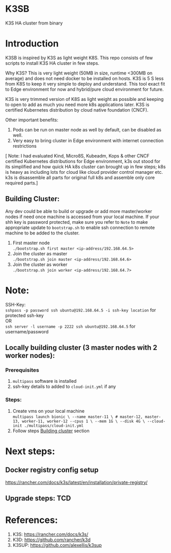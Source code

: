 # K3SB
K3S HA cluster from binary


# Introduction
K3SB is inspired by K3S as light weight K8S. This repo consists of few scripts to 
install K3S HA cluster in few steps.

Why K3S? This is very light weight (50MB in size, runtime <300MB on average) and 
does not need docker to be installed on hosts. K3S is 5 S less from K8S to keep 
it very simple to deploy and understand. This tool exact fit to Edge environment 
for now and hybrid/pure cloud environment for future. 

K3S is very trimmed version of K8S as light weight as possible and keeping to 
open to add as much you need more k8s applications later. K3S is certified 
Kubernetes distribution by cloud native foundation (CNCF).

Other important benefits:
1) Pods can be run on master node as well by default, can be disabled as well.
2) Very easy to bring cluster in Edge environment with internet connection restrictions

[ Note: I had evaluated Kind, Micro8S, Kubeadm, Kops & other CNCF certified Kubernetes 
distributions for Edge environment, k3s out stood for its simplified and how quick HA 
k8s cluster can brought up in few steps; k8s is heavy as including lots for cloud like 
cloud provider control manager etc. k3s is disassemble all parts for original full k8s 
and assemble only core required parts.]

## Building Cluster:
Any dev could be able to build or upgrade or add more master/worker nodes if need once 
machine is accessed from your local machine. If your shh key is password protected, make 
sure you refer to `Note` to make appropriate update to `bootstrap.sh` to enable ssh connection 
to remote machine to be added to the cluster.

1) First master node\
`./bootstrap.sh first master <ip-address/192.168.64.5>`
2) Join the cluster as master\
`./bootstrap.sh join master <ip-address/192.168.64.6>`
3) Join the cluster as worker\
`./bootstrap.sh join worker <ip-address/192.168.64.7>`

# Note:
SSH-Key:\
`sshpass -p password ssh ubuntu@192.168.64.5 -i ssh-key location` for protected ssh-key\
OR\
`ssh server -l username -p 2222 ssh ubuntu@192.168.64.5` for username/password

## Locally building cluster (3 master nodes with 2 worker nodes):

### Prerequisites
1) `multipass` software is installed
2) ssh-key details to added to `cloud-init.yml` if any

### Steps:
1) Create vms on your local machine\
`multipass launch bionic \
  --name master-11 \ # master-12, master-13, worker-11, worker-12
  --cpus 1 \
  --mem 1G \
  --disk 4G \
  --cloud-init ./multipass/cloud-init.yml`
2) Follow steps [Building cluster](#building-cluster) section
 
# Next steps:

 ## Docker registry config setup
https://rancher.com/docs/k3s/latest/en/installation/private-registry/ 

 ## Upgrade steps: TCD
 
# References:

1) K3S: https://rancher.com/docs/k3s/
2) K3D: https://github.com/rancher/k3d
3) K3SUP: https://github.com/alexellis/k3sup